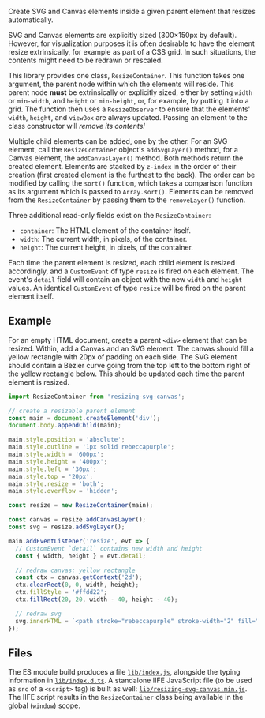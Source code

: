 Create SVG and Canvas elements inside a given parent element that resizes automatically.

SVG and Canvas elements are explicitly sized (300&times;150px by default).
However, for visualization purposes it is often desirable to have the element resize extrinsically, for example as part of a CSS grid.
In such situations, the contents might need to be redrawn or rescaled.

This library provides one class, `ResizeContainer`.
This function takes one argument, the parent node within which the elements will reside.
This parent node **must** be extrinsically or explicitly sized, either by setting `width` or `min-width`, and `height` or `min-height`, or, for example, by putting it into a grid.
The function then uses a `ResizeObserver` to ensure that the elements' `width`, `height`, and `viewBox` are always updated.
Passing an element to the class constructor will *remove its contents!*

Multiple child elements can be added, one by the other.
For an SVG element, call the `ResizeContainer` object's `addSvgLayer()` method, for a Canvas element, the `addCanvasLayer()` method.
Both methods return the created element.
Elements are stacked by `z-index` in the order of their creation (first created element is the furthest to the back).
The order can be modified by calling the `sort()` function, which takes a comparison function as its argument which is passed to `Array.sort()`.
Elements can be removed from the `ResizeContainer` by passing them to the `removeLayer()` function.

Three additional read-only fields exist on the `ResizeContainer`:
 - `container`: The HTML element of the container itself.
 - `width`: The current width, in pixels, of the container.
 - `height`: The current height, in pixels, of the container.

Each time the parent element is resized, each child element is resized accordingly, and a `CustomEvent` of type `resize` is fired on each element.
The event's `detail` field will contain an object with the new `width` and `height` values.
An identical `CustomEvent` of type `resize` will be fired on the parent element itself.


## Example

For an empty HTML document, create a parent `<div>` element that can be resized.
Within, add a Canvas and an SVG element.
The canvas should fill a yellow rectangle with 20px of padding on each side.
The SVG element should contain a Bèzier curve going from the top left to the bottom right of the yellow rectangle below.
This should be updated each time the parent element is resized.

``` javascript
import ResizeContainer from 'resizing-svg-canvas';

// create a resizable parent element
const main = document.createElement('div');
document.body.appendChild(main);

main.style.position = 'absolute';
main.style.outline = '1px solid rebeccapurple';
main.style.width = '600px';
main.style.height = '400px';
main.style.left = '30px';
main.style.top = '20px';
main.style.resize = 'both';
main.style.overflow = 'hidden';

const resize = new ResizeContainer(main);

const canvas = resize.addCanvasLayer();
const svg = resize.addSvgLayer();

main.addEventListener('resize', evt => {
  // CustomEvent `detail` contains new width and height
  const { width, height } = evt.detail;

  // redraw canvas: yellow rectangle
  const ctx = canvas.getContext('2d');
  ctx.clearRect(0, 0, width, height);
  ctx.fillStyle = '#ffdd22';
  ctx.fillRect(20, 20, width - 40, height - 40);

  // redraw svg
  svg.innerHTML = `<path stroke="rebeccapurple" stroke-width="2" fill="none" d="M 20 20 C 100 20 ${width - 100} ${height - 20} ${width - 20} ${height - 20}" />`;
});
```

## Files

The ES module build produces a file [`lib/index.js`](lib/index.js), alongside the typing information in [`lib/index.d.ts`](lib/index.d.ts).
A standalone IIFE JavaScript file (to be used as `src` of a `<script>` tag) is built as well: [`lib/resizing-svg-canvas.min.js`](lib/resizing-svg-canvas.min.js).
The IIFE script results in the `ResizeContainer` class being available in the global (`window`) scope.